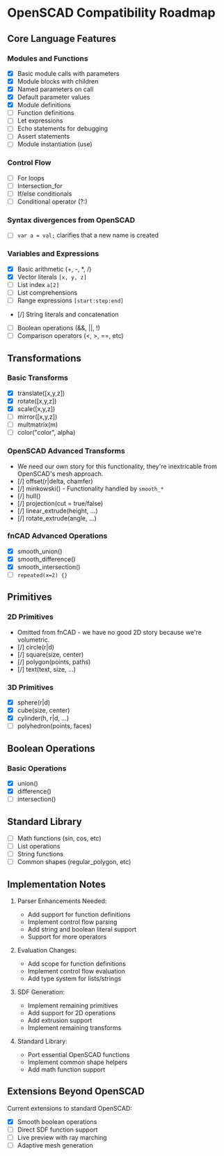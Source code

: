 # OpenSCAD Compatibility Roadmap

## Core Language Features

### Modules and Functions
- [x] Basic module calls with parameters
- [x] Module blocks with children
- [x] Named parameters on call
- [x] Default parameter values
- [x] Module definitions
- [ ] Function definitions
- [ ] Let expressions
- [ ] Echo statements for debugging
- [ ] Assert statements
- [ ] Module instantiation (use)

### Control Flow
- [ ] For loops
- [ ] Intersection_for
- [ ] If/else conditionals
- [ ] Conditional operator (?:)

### Syntax divergences from OpenSCAD
- [ ] `var a = val;` clarifies that a new name is created

### Variables and Expressions
- [x] Basic arithmetic (+, -, *, /)
- [x] Vector literals `[x, y, z]`
- [ ] List index `a[2]`
- [ ] List comprehensions
- [ ] Range expressions `[start:step:end]`
- [/] String literals and concatenation
- [ ] Boolean operations (&&, ||, !)
- [ ] Comparison operators (<, >, ==, etc)

## Transformations

### Basic Transforms
- [x] translate([x,y,z])
- [x] rotate([x,y,z])
- [x] scale([x,y,z])
- [ ] mirror([x,y,z])
- [ ] multmatrix(m)
- [ ] color("color", alpha)

### OpenSCAD Advanced Transforms
- We need our own story for this functionality, they're inextricable from OpenSCAD's mesh approach.
- [/] offset(r|delta, chamfer)
- [/] minkowski() - Functionality handled by `smooth_*`
- [/] hull()
- [/] projection(cut = true/false)
- [/] linear_extrude(height, ...)
- [/] rotate_extrude(angle, ...)

### fnCAD Advanced Operations
- [x] smooth_union()
- [x] smooth_difference()
- [x] smooth_intersection()
- [ ] `repeated(x=2) {}`

## Primitives

### 2D Primitives
- Omitted from fnCAD - we have no good 2D story because we're volumetric.
- [/] circle(r|d)
- [/] square(size, center)
- [/] polygon(points, paths)
- [/] text(text, size, ...)

### 3D Primitives
- [x] sphere(r|d)
- [x] cube(size, center)
- [x] cylinder(h, r|d, ...)
- [ ] polyhedron(points, faces)

## Boolean Operations

### Basic Operations
- [x] union()
- [x] difference()
- [ ] intersection()

## Standard Library
- [ ] Math functions (sin, cos, etc)
- [ ] List operations
- [ ] String functions
- [ ] Common shapes (regular_polygon, etc)

## Implementation Notes

1. Parser Enhancements Needed:
   - Add support for function definitions
   - Implement control flow parsing
   - Add string and boolean literal support
   - Support for more operators

2. Evaluation Changes:
   - Add scope for function definitions
   - Implement control flow evaluation
   - Add type system for lists/strings

3. SDF Generation:
   - Implement remaining primitives
   - Add support for 2D operations
   - Add extrusion support
   - Implement remaining transforms

4. Standard Library:
   - Port essential OpenSCAD functions
   - Implement common shape helpers
   - Add math function support

## Extensions Beyond OpenSCAD

Current extensions to standard OpenSCAD:
- [x] Smooth boolean operations
- [ ] Direct SDF function support
- [ ] Live preview with ray marching
- [ ] Adaptive mesh generation
